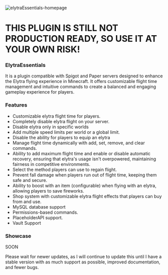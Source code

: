 ![elytraEssentials-homepage](https://github.com/user-attachments/assets/e4d8e17a-29be-46b2-8a05-e30e3391b24b)

# **THIS PLUGIN IS STILL NOT PRODUCTION READY, SO USE IT AT YOUR OWN RISK!**

### ElytraEssentials
It is a plugin compatible with Spigot and Paper servers designed to enhance the Elytra flying experience in Minecraft. It offers customizable flight time management and intuitive commands to create a balanced and engaging gameplay experience for players.

### Features
- Customizable elytra flight time for players.
- Completely disable elytra flight on your server.
- Disable elytra only in specific worlds
- Add multiple speed limits per world or a global limit.
- Disable the ability for players to equip an elytra
- Manage flight time dynamically with add, set, remove, and clear commands.
- Ability to add maximum flight time and enable or disable automatic recovery, ensuring that elytra's usage isn't overpowered, maintaining fairness in competitive environments.
- Select the method players can use to regain flight.
- Prevent fall damage when players run out of flight time, keeping them safe and secure.
- Ability to boost with an item (configurable) when flying with an elytra, allowing players to save fireworks.
- Shop system with customizable elytra flight effects that players can buy from and use.
- MySQL database support
- Permissions-based commands.
- PlaceholderAPI support.
- Vault Support

### Showcase
SOON

Please wait for newer updates, as I will continue to update this until I have a stable version with as much support as possible, improved documentation, and fewer bugs.
